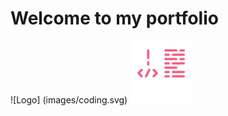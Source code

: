 # Welcome to my portfolio 
![Logo] (images/coding.svg)
<img src= "images/coding.svg" width= "100px">
